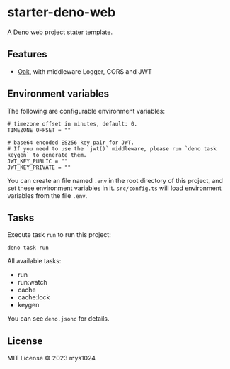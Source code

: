# starter-deno-web

A [Deno](https://deno.land/) web project stater template.

## Features

- [Oak](https://oakserver.github.io/oak/), with middleware Logger, CORS and JWT

## Environment variables

The following are configurable environment variables:

```shell
# timezone offset in minutes, default: 0.
TIMEZONE_OFFSET = ""

# base64 encoded ES256 key pair for JWT.
# If you need to use the `jwt()` middleware, please run `deno task keygen` to generate them.
JWT_KEY_PUBLIC = ""
JWT_KEY_PRIVATE = ""
```

You can create an file named `.env` in the root directory of this project, and set these environment variables in it. `src/config.ts` will load environment variables from the file `.env`.

## Tasks

Execute task `run` to run this project:

```shell
deno task run
```

All available tasks:

- run
- run:watch
- cache
- cache:lock
- keygen

You can see `deno.jsonc` for details.

## License

MIT License © 2023 mys1024
